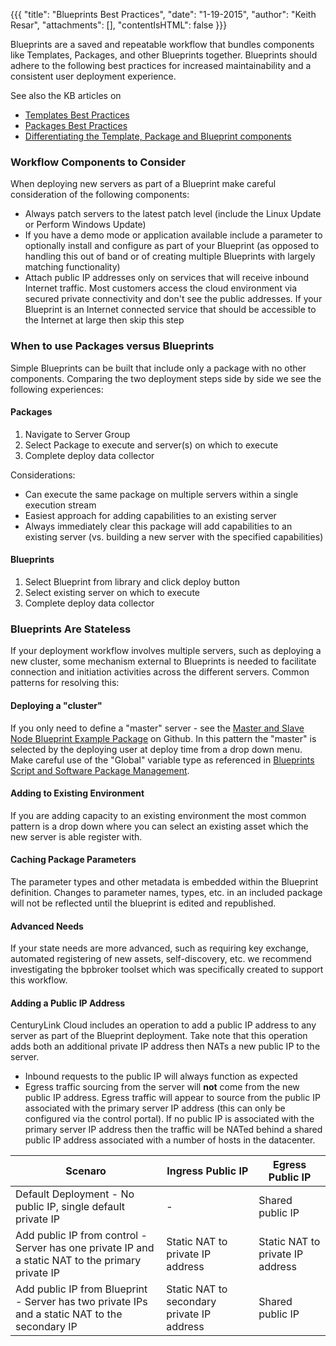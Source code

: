 {{{
  "title": "Blueprints Best Practices",
  "date": "1-19-2015",
  "author": "Keith Resar",
  "attachments": [],
  "contentIsHTML": false
}}}

Blueprints are a saved and repeatable workflow that bundles components like Templates, Packages, and other Blueprints together. Blueprints should adhere to the following best practices for increased maintainability and a consistent user deployment experience.

See also the KB articles on

- [Templates Best Practices](templates-best-practices.md)
- [Packages Best Practices](packages-best-practices.md)
- [Differentiating the Template, Package and Blueprint components](understanding-the-difference-between-templates-blueprints-and-packages.md)

### Workflow Components to Consider

When deploying new servers as part of a Blueprint make careful consideration of the following components:

- Always patch servers to the latest patch level (include the Linux Update or Perform Windows Update)
- If you have a demo mode or application available include a parameter to optionally install and configure as part of your Blueprint (as opposed to handling this out of band or of creating multiple Blueprints with largely matching functionality)
- Attach public IP addresses only on services that will receive inbound Internet traffic.  Most customers access the cloud environment via secured private connectivity and don't see the public addresses.  If your Blueprint is an Internet connected service that should be accessible to the Internet at large then skip this step

### When to use Packages versus Blueprints

Simple Blueprints can be built that include only a package with no other components.  Comparing the two deployment steps side by side we see the following experiences:

#### Packages

1. Navigate to Server Group
2. Select Package to execute and server(s) on which to execute
3. Complete deploy data collector

Considerations:

* Can execute the same package on multiple servers within a single execution stream
* Easiest approach for adding capabilities to an existing server
* Always immediately clear this package will add capabilities to an existing server (vs. building a new server with the specified capabilities)

#### Blueprints

1. Select Blueprint from library and click deploy button
2. Select existing server on which to execute
3. Complete deploy data collector

### Blueprints Are Stateless

If your deployment workflow involves multiple servers, such as deploying a new cluster, some mechanism external to Blueprints is needed to facilitate connection and initiation activities across the different servers.  Common patterns for resolving this:

#### Deploying a "cluster"
If you only need to define a "master" server - see the [Master and Slave Node Blueprint Example Package](https://github.com/CenturyLinkCloud/Ecosystem/tree/master/Blueprints/Reference%20Templates/Master%20and%20Slave%20Node%20Blueprint%20Example%20Package%20-%20Linux) on Github.  In this pattern the "master" is selected by the deploying user at deploy time from a drop down menu. Make careful use of the "Global" variable type as referenced in [Blueprints Script and Software Package Management](blueprints-script-and-software-package-management.md).

#### Adding to Existing Environment
If you are adding capacity to an existing environment the most common pattern is a drop down where you can select an existing asset which the new server is able register with.

#### Caching Package Parameters
The parameter types and other metadata is embedded within the Blueprint definition.  Changes to parameter names, types, etc. in an included package will not be reflected until the blueprint is edited and republished.

#### Advanced Needs
If your state needs are more advanced, such as requiring key exchange, automated registering of new assets, self-discovery, etc. we recommend investigating the bpbroker toolset which was specifically created to support this workflow.

#### Adding a Public IP Address
CenturyLink Cloud includes an operation to add a public IP address to any server as part of the Blueprint deployment.  Take note that this operation adds both an additional private IP address then NATs a new public IP to the server.

 * Inbound requests to the public IP will always function as expected
 * Egress traffic sourcing from the server will **not** come from the new public IP address.  Egress traffic will appear to source from the public IP associated with the primary server IP address (this can only be configured via the control portal).  If no public IP is associated with the primary server IP address then the traffic will be NATed behind a shared public IP address associated with a number of hosts in the datacenter.


| Scenaro   	| Ingress Public IP  	| Egress Public IP  	|
|---	|---	|---	|
| Default Deployment - No public IP, single default private IP  	| -   	| Shared public IP  	|
 | Add public IP from control - Server has one private IP and a static NAT to the primary private IP | Static NAT to private IP address | Static NAT to private IP address |
 | Add public IP from Blueprint - Server has two private IPs and a static NAT to the secondary IP | Static NAT to secondary private IP address | Shared public IP |
